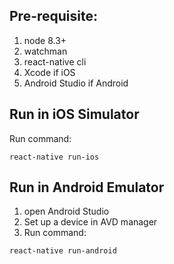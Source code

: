 ## Pre-requisite:

1. node 8.3+
2. watchman
3. react-native cli
4. Xcode if iOS
5. Android Studio if Android

## Run in iOS Simulator
Run command:
```
react-native run-ios
```

## Run in Android Emulator

1. open Android Studio
2. Set up a device in AVD manager
3. Run command:
```
react-native run-android
```